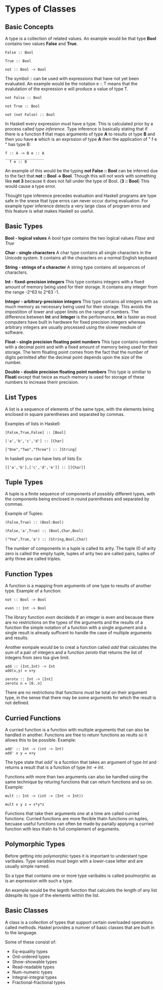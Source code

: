 # Types of Classes

  ## Basic Concepts
  
   A type is a collection of related values. An example would be that type **Bool** contains two values **False** and **True**.
    
    False :: Bool
    
    True :: Bool
    
    not :: Bool -> Bool
   The symbol :: can be used with expressions that have not yet been evaluated. An example would be the notation e :: T means that the evalutation of the expression e will produce a value of type T.
    
    not False :: Bool
    
    not True :: Bool
    
    not (not False) :: Bool
   In Haskell every expression must have a type. This is calculated prior by a process called *type inference*. Type inference is basically stating that if there is a function **f** that maps arguments of type **A** to results ot type **B** and then you have **e** which is an exprssion of type **A** then the application of " f e " has type B:
    
    f :: A -> B e :: A
    __________________
      f e :: B
    
  An example of this would be the typing **not False :: Bool** can be inferred due to the fact that **not :: Bool -> Bool**. Though this will not work with something like **not 3** because it does not fall under the type of Bool. (**3 :: Bool**) This would cause a type error. 
  
  Thought type inference precedes evaluation and Haskell programs are type safe in the snese that type erros can never occur during evaluation. For example typer inference detects a very large class of program erros and this feature is what makes Haskell so useful.
  
  ## Basic Types
  
  **Bool - logical values**
  A bool type contains the two logical values *Flase* and *True*
  
  **Char - single characters**
  A char type contains all single characters in the Unicode system. It contains all the characters on a normal English keyboard

  **String - strings of a character**
  A string type contains all sequences of characters.
  
  **Int - fixed-precision integers**
  This type contains integers with a fixed amount of memory being used for their storage. It contains any integer from the range -2^63 to 2^63 -1.
  
  **Integer - arbitrary-precision integers**
  This type contains all integers with as much memory as necessary being used for their storage. This avoids the impostiiton of lower and upper limits on the range of numbers. The difference between **Int** and **Integer** is the performance, **Int** is faster as most computers have built in hardware for fixed precision integers whereas arbitrary integers are usually processed using the slower medium of software. 
  
  **Float - single precision floating point numbers**
  This type contains numbers with a decimal point and with a fixed amount of memory being used for their storage. The term floating point comes from the fact that the number of digits permitted after the decimal point depends upon the size of the number. 
  
  **Double - double precision floating point numbers**
  This type is similiar to **Floati** except that twice as much memory is used for storage of these numbers to increase therir precision. 
  
  ## List Types
  
  A list is a sequence of elements of the same type, with the elements being enclosed in square parentheses and separated by commas. 
  
  Examples of lists in Haskell:
  
  ```
  [False,True,False] :: [Bool]
  
  ['a','b','c','d'] :: [Char]
  
  ["One","Two","Three"] :: [String]
  ```
  In haskell you can have lists of lists
  Ex: 
  
  ```
  [['a','b'],['c','d','e']] :: [[Char]]
  ```
  
  ## Tuple Types
  
  A tuple is a finite sequence of components of possibly different types, with the components being enclosed in round parentheses and separated by commas. 
  
  Example of Tuples:
  
  ```
  (False,True) :: (Bool:Bool)
  
  (False,'a',True) :: (Bool,Char,Bool)
  
  ("Yea",True,'a') :: (String,Bool,Char)
  ```
  
  The number of components in a tuple is called its arity. The tuple (0 of arity zero is called the empty tuple, tuples of arity two are called pairs, tuples of arity three are called triples. 

  ## Function Types
  
  A function is a mapping from arguments of one type to results of another type. 
  Example of a function:
  
  ```
  not :: Bool -> Bool
  
  even :: Int -> Bool
  ```
  
  The library function *even* decideds if an integer is even and because there are no restrictions on the types of the arguments and the results of a function the simple notation of a function with a single argument and a single result is already sufficent to handle the case of multiple arguments and results. 
  
  Another exmpale would be to creat a function called *add* that calculates the sum of a pair of integers and a function *zeroto* that returns the list of integers from zero toa give limit. 
  
  ```
  add :: (Int,Int) -> Int
  add(x,y) = x+y
  
  zeroto :: Int -> [Int]
  zeroto n = [0..n]
  ```
  There are no restrictions that functions must be total on their argument type, in the sense that there may be some arguments for which the result is not defined. 

  ## Curried Functions
  A curried function is a function with multiple arguments that can also be handled in another. Functions are free to retunr functions as reults so it allows this to be possible. 
  Example:
  
  ```
  add' :: Int -> (int -> Int)
  add' x y = x+y
  ```
  The type state that *add'* is a fucntion that takes an argument of type *Int* and returns a result that is a function of type *Int -> Int*. 
  
  Functions with more than two arguments can also be handled using the same technique by returing functions that can return functions and so on. 
  Example: 
  
  ```
  mult :: Int -> (int -> (Int -> Int))
  
  mult x y z = x*y*z
  ```
  
  Functions that take their arguments one at a time are called curried functions. Curried functions are more flecible thatn functions on tuples, becuase useful functions can often be made by parially applying a curried function with less thatn its full complement of arguments. 
  
  ## Polymorphic Types
  
  Before getting into polymorphic types it is important to understant type varibales. Type variables must begin with a lower-case letter and are usually simple named. 
  
  So a type that contains one or more type varibales is called poulmorphic as is an expression with such a type. 
  
  An example would be the legnth function that calculets the length of any list ddespite its type of the elements within the list.
  
  ## Basic Classes
  
  A class is a collection of types that support certain overloaded operations called methods. Haskel provides a numver of basic classes that are built in to the language.
  
  Some of these consist of:
  - Eq-equality types
  - Ord-ordered types
  - Show-showable types
  - Read-readable types
  - Num-numeric types
  - Integral-integral types
  - Fractional-fractional types
  
  
